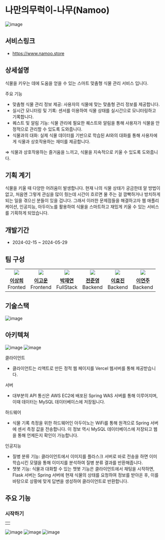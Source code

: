 # 나만의무럭이-나무(Namoo)
![image](https://github.com/user-attachments/assets/0bbfbf72-6772-4922-bae5-7b5032c3241a)

## 서비스링크
- https://www.namoo.store
## 상세설명
식물을 키우는 데에 도움을 얻을 수 있는 스마트 맞춤형 식물 관리 서비스 입니다.

주요 기능

- 맞춤형 식물 관리 정보 제공: 사용자의 식물에 맞는 맞춤형 관리 정보를 제공합니다.
- 실시간 모니터링 및 기록: 센서를 이용하여 식물 상태를 실시간으로 모니터링하고 기록합니다.
- 퀘스트 및 알림 기능: 식물 관리에 필요한 퀘스트와 알림을 통해 사용자가 식물을 안정적으로 관리할 수 있도록 도와줍니다.
- 식물과의 대화: 실제 식물 데이터를 기반으로 학습된 AI와의 대화를 통해 사용자에게 식물과 상호작용하는 재미를 제공합니다.

⇒ 식물과 상호작용하는 즐거움을 느끼고, 식물을 지속적으로 키울 수 있도록 도와줍니다.
## 기획 계기

식물을 키울 때 다양한 어려움이 발생합니다. 현재 나의 식물 상태가 궁금한데 알 방법이 없고, 처음엔 그렇게 관심을 많이 줬는데 시간이 흐르면 물 주는 걸 깜빡하거나 방치하게 되는 일을 겪으신 분들이 있을 겁니다.
그래서 이러한 문제점들을 해결하고자 웹 애플리케이션, 인공지능, 아두이노를 활용하여 식물을 스마트하고 재밌게 키울 수 있는 서비스를 기획하게 되었습니다.

## 개발기간
- 2024-02-15 ~ 2024-05-29

## 팀 구성
<table>
  <tr >
    <td align="center" >
      <a href="https://github.com/sanghee01"><img src="https://avatars.githubusercontent.com/u/80993302?v=4"/></a>
    </td>
        <td align="center" >
      <a href="https://github.com/dlrhdns75177"><img src="https://avatars.githubusercontent.com/u/67143120?v=4"/></a>
    </td>
      <td align="center" >
      <a href="https://github.com/nemokoala"><img src="https://avatars.githubusercontent.com/u/109515854?v=4"/></a>
    </td>
    <td align="center" >
      <a href="https://github.com/Isonade2"><img src="https://avatars.githubusercontent.com/u/67320022?v=4"/></a>
    </td>
    <td align="center" >
      <a href="https://github.com/maybeaj"><img src="https://avatars.githubusercontent.com/u/112530022?v=4"/></a>
    </td>
    <td align="center" >
      <a href="https://github.com/leeyeonju02"><img src="https://avatars.githubusercontent.com/u/85239317?v=4"/></a>
    </td>
  </tr>
  <tr>
    <td align="center" >
      <a href="https://github.com/sanghee01/"><strong>이상희</strong></a><br>Fronted
    </td>
    <td align="center" >
      <a href="https://github.com/dlrhdns75177/"><strong>이고운</strong></a><br>Frontend
    </td>
    <td align="center" >
      <a href="https://github.com/nemokoala/"><strong>박재연</strong></a><br>FullStack
    </td>
    <td align="center" >
      <a href="https://github.com/Isonade2/"><strong>전준영</strong></a><br>Backend
    </td>
    <td align="center" >
      <a href="https://github.com/maybeaj/"><strong>이효진</strong></a><br>Backend
    </td>
    <td align="center" >
      <a href="https://github.com/leeyeonju02/"><strong>이연주</strong></a><br>Backend
    </td>
  </tr>
</table>

## 기술스택
![image](https://github.com/Isonade2/MoramMoram-back/assets/67320022/6c04c600-b9bf-4154-9b4e-73b1857e5ba9)

## 아키텍쳐
![image](https://github.com/Isonade2/MoramMoram-back/assets/67320022/adad10d6-ec18-46f9-998e-ad1f7be7d837)
![image](https://github.com/Isonade2/smart_plant_back/assets/67320022/9a012776-0a9a-4b0a-abfb-d4b035f10b52)

클라이언트
- 클라이언트는 리액트로 만든 정적 웹 페이지를 Vercel 웹서버를 통해 제공받습니다.
  
서버
-  대부분의 API 통신은 AWS EC2에 배포된 Spring WAS 서버를 통해 이루어지며, 이때 데이터는 MySQL 데이터베이스에 저장됩니다.
   
하드웨어
- 식물 기록 측정을 위한 하드웨어인 아두이노는 WiFi를 통해 원격으로 Spring 서버에 센서 측정 값을 전송합니다. 이 정보 역시 MySQL 데이터베이스에 저장되고 웹을 통해 언제든지 확인이 가능합니다.
  
인공지능
- 질병 분류 기능: 클라이언트에서 이미지를 플라스크 서버로 바로 전송을 하면 이미 학습시킨 모델을 통해 이미지를 분석하여 질병 분류 결과를 반환해줍니다.
- 챗봇 기능: 식물과 대화할 수 있는 챗봇 기능은 클라이언트에서 채팅을 시작하면, Flask 서버는 Spring 서버에 현재 식물의 상태를 요청하여 정보를 받아온 후, 이를 바탕으로 상황에 맞게 답변을 생성하여 클라이언트로 반환합니다.
  

## 주요 기능

### 시작하기
<table>
  <tr>
    <td>
      <a >
    </td>
  </tr>
</table>


![image](https://github.com/Isonade2/MoramMoram-back/assets/67320022/fde3ced5-e6b1-4767-85f4-83590e403670)
![image](https://github.com/Isonade2/MoramMoram-back/assets/67320022/011fb268-41c8-4bc3-92dd-c008f2ffb525)
![image](https://github.com/Isonade2/MoramMoram-back/assets/67320022/583b3e87-db11-4d05-9b26-70403d397f36)






